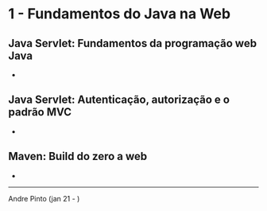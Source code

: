 # 1 - Fundamentos do Java na Web

## Java Servlet: Fundamentos da programação web Java
*
## Java Servlet: Autenticação, autorização e o padrão MVC
*
## Maven: Build do zero a web
*

---
Andre Pinto (jan 21 - )

